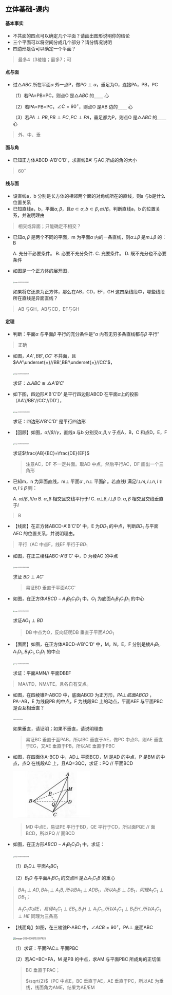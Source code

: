 ## 立体基础-课内

#### 基本事实

- 不共面的四点可以确定几个平面？请画出图形说明你的结论
- 三个平面可以将空间分成几个部分？请分情况说明
- 四边形是否可以确定一个平面？

> 最多4（3棱锥；最多7；可

#### 点与面

- 过$\triangle ABC$ 所在平面$\alpha$ 外一点P，做$PO\perp\alpha$，垂足为O，连接PA，PB，PC

    （1）若PA=PB=PC，则点O 是$\triangle ABC$ 的`____` 心

    （2）若PA=PB=PC，$\angle C=90^\circ$，则点O 是AB 边的`____` 心

    （3）若$PA\perp PB,PB\perp PC,PC\perp PA$，垂足都为P，则点O 是$\triangle ABC$ 的`____` 心

> 外、中、垂

#### 面与角

- 已知正方体ABCD-A'B'C'D'，求直线BA‘ 与AC 所成的角的大小

> $60^\circ$

#### 线与面

- 设直线a，b 分别是长方体的相邻两个面的对角线所在的直线，则a 与b是什么位置关系
- 已知直线a，b，平面$\alpha,\beta$，且$a\subset \alpha,b\subset\beta,\alpha//\beta$。判断直线a，b 的位置关系，并说明理由

> 相交或异面；只能确定不相交？

- 已知$\alpha,\beta$ 是两个不同的平面，m 为平面$\alpha$ 内的一条直线，则$\alpha\bot \beta$ 是$m\bot \beta$ 的：  B

  A. 充分不必要条件。  B. 必要不充分条件.   C. 充要条件。  D. 既不充分也不必要条件

- 如图是一个正方体的展开图，

  <img src="image-20231123222513951.png" alt="image-20231123222513951" style="zoom:25%;" />

  如果将它还原为正方体，那么在AB，CD，EF，GH 这四条线段中，哪些线段所在直线是异面直线？

> AB 与GH，AB与CD，EF与GH

#### 定理

- 判断：平面$\alpha$ 与平面$\beta$ 平行的充分条件是“$\alpha$ 内有无穷多条直线都与$\beta$ 平行”

> 正确

- 如图，$AA',BB',CC'$ 不共面，且$AA'\underset{=}//BB',BB'\underset{=}//CC'$，

  <img src="image-20231124214428031.png" alt="image-20231124214428031" style="zoom:25%;" />

  求证：$\triangle ABC \cong \triangle A'B'C'$

- 如下图，四边形A'B'C'D' 是平行四边形ABCD 在平面$\alpha$上的投影（AA'//BB'//CC'//DD'），

  <img src="image-20240302142540662.png" alt="image-20240302142540662" style="zoom:25%;" />

  求证：四边形A'B'C'D' 是平行四边形

- 【回顾】如图，$\alpha//\beta//\gamma$，直线a 与b 分别交$\alpha,\beta,\gamma$ 于点A，B，C 和点D，E，F

  <img src="image-20231203222713261.png" alt="image-20231203222713261" style="zoom:25%;" />

  求证$\frac{AB}{BC}=\frac{DE}{EF}$

  > 注意AC，DF 不一定共面。取AD 中点，然后平行AC，DF 画出一个三角形

- 已知m，n 为异面直线，m$\bot$ 平面$\alpha$ , n$\bot$ 平面$\beta$ 。若直线$l$ 满足$l \bot m,l \bot n, l\subsetneqq \alpha, l \subsetneqq \beta$ 则：

  A. $\alpha // \beta, l // \alpha$    B. $\alpha, \beta$ 相交且交线平行于$l$    C. $\alpha \bot \beta, l \bot \beta$    D. $\alpha,\beta$ 相交且交线垂直于$l$ 

> B

- 【线面】在正方体ABCD-A'B'C'D' 中，E 为$DD_1$ 的中点，判断$BD_1$ 与平面AEC 的位置关系，并说明理由。

> 平行（AC 中点F，线EF 平行于$BD_1$

- 如图，在正三棱柱ABC-A'B'C' 中，D 为棱AC 的中点

  <img src="image-20231204160737698.png" alt="image-20231204160737698" style="zoom:25%;" />

  求证 $BD\perp AC'$ 

  > 易证BD 垂直于平面ACC'

- 如图，在正方体$ABCD-A_1B_1C_1D_1$ 中，$O_1$ 为底面$A_1B_1C_1D_1$ 的中心

  <img src="image-20231204152933927.png" alt="image-20231204152933927" style="zoom:25%;" />

  求证$AO_1\perp BD$

  > DB 中点为O，反向证明DB 垂直于平面$AOO_1$ 

- 【面面】如图，在正方体ABCD-A'B'C'D' 中，M，N，E，F 分别是棱$A_1B_1,A_1D_1,B_1C_1,C_1D_1$ 的中点

  <img src="image-20231203215021872.png" alt="image-20231203215021872" style="zoom:25%;" />

  求证：平面AMN// 平面DBEF

> MA//FD，NM//FE。且各自有交点。

- 如图，在四棱锥P-ABCD 中，底面ABCD 为正方形，$PA\bot 底面ABCD$ ，PA=AB，E 为线段PB 的中点，F 为线段BC 上的动点，平面AEF 与平面PBC 是否互相垂直？

  <img src="image-20240302140456839.png" alt="image-20240302140456839" style="zoom:15%;" />

  如果垂直，请证明；如果不垂直，请说明理由

  > 易证BC 垂直于面PAB，所以BC 垂直于AE，做PC 中点G，则AE 垂直于EG，又AE 垂直于PB，所以AE 垂直于PBC

- 如图，在四面体A-BCD 中，AD$\perp$ 平面BCD，M 是AD 的中点，P 是BM 的中点，点Q 在线段AC 上，且AQ=3QC，求证：PQ // 平面BCD

  <img src="image-20240812193417033.png" alt="image-20240812193417033" style="zoom:50%;" />

  > MD 中点E，易证PE 平行于BD，QE 平行于CD，所以面PQE // 面BCD，所以PQ // 面BCD

- 如图，在正方形$ABCD-A_1B_1C_1D_1$ 中，求证：

  <img src="image-20240302150512148.png" alt="image-20240302150512148" style="zoom:25%;" />

  （1）$B_1D\bot$ 平面$A_1BC_1$

  （2）$B_1D$ 与平面$A_1BC_1$ 的交点H 是$\triangle A_1C_1B$ 的重心

> $BA_1 \perp AD,BA_1\perp A_1B,所以BA_1\perp ADB_1，所以A_1B\perp DB_1，同理A_1C_1\perp DB_1$；
>
> $A_1C_1中点E，易得A_1C_1\perp EB_1,B_1H\perp A_1C_1,所以A_1C_1\perp B_1EH,所以A_1C_1\perp HE$ 同理为三条高

- 【线面角】如图，在三棱锥P-ABC 中，$\angle ACB=90^\circ$，PA$\bot$ 底面ABC

  <img src="image-20240302152307925.png" alt="image-20240302152307925" style="zoom:50%;" />

  （1）求证：平面PAC$\bot$ 平面PBC

  （2）若AC=BC=PA，M 是PB 的中点，求AM 与平面PBC 所成角的正切值

  > BC 垂直于PAC；
  >
  > $\sqrt{2}$（PC 中点E，BC 垂直于AE，AE 垂直于PC，所以AE 为垂线，线面角为AME，结果为AE/EM